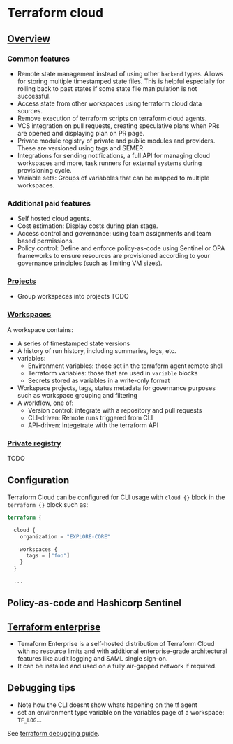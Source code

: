 # Terraform cloud

## [Overview](https://developer.hashicorp.com/terraform/cloud-docs/overview)

### Common features

- Remote state management instead of using other `backend` types. Allows for storing multiple timestamped state files.
  This is helpful especially for rolling back to past states if some state file manipulation is not successful.
- Access state from other workspaces using terraform cloud data sources.
- Remove execution of terraform scripts on terraform cloud agents.
- VCS integration on pull requests, creating speculative plans when PRs are opened and displaying plan on PR page.
- Private module registry of private and public modules and providers. These are versioned using tags and SEMER.
- Integrations for sending notifications, a full API for managing cloud workspaces and more, task runners for
  external systems during provisioning cycle.
- Variable sets: Groups of variabbles that can be mapped to multiple workspaces.

### Additional paid features

- Self hosted cloud agents.
- Cost estimation: Display costs during plan stage.
- Access control and governance: using team assignments and team based permissions.
- Policy control: Define and enforce policy-as-code using Sentinel or OPA frameworks to ensure resources are
  provisioned according to your governance principles (such as limiting VM sizes).

### [Projects](https://developer.hashicorp.com/terraform/tutorials/cloud/projects)

- Group workspaces into projects
TODO

### [Workspaces](https://developer.hashicorp.com/terraform/cloud-docs/workspaces)

A workspace contains:

- A series of timestamped state versions
- A history of run history, including summaries, logs, etc.
- variables:
  - Environment variables: those set in the terraform agent remote shell
  - Terraform variables: those that are used in `variable` blocks
  - Secrets stored as variables in a write-only format
- Workspace projects, tags, status metadata for governance purposes such as workspace grouping and filtering
- A workflow, one of:
  - Version control: integrate with a repository and pull requests
  - CLI-driven: Remote runs triggered from CLI
  - API-driven: Integetrate with the terraform API

### [Private registry](https://developer.hashicorp.com/terraform/registry/private)

TODO

## Configuration

Terraform Cloud can be configured for CLI usage with `cloud {}` block in the `terraform {}` block such as:

```terraform
terraform {

  cloud {
    organization = "EXPLORE-CORE"

    workspaces {
      tags = ["foo"]
    }
  }

  ...
```

## Policy-as-code and Hashicorp Sentinel

## [Terraform enterprise](https://developer.hashicorp.com/terraform/enterprise)

- Terraform Enterprise is a self-hosted distribution of Terraform Cloud with no resource limits and with additional
  enterprise-grade architectural features like audit logging and SAML single sign-on.
- It can be installed and used on a fully air-gapped network if required.

## Debugging tips

- Note how the CLI doesnt show whats hapening on the tf agent
- set an environment type variable on the variables page of a workspace: `TF_LOG`...

See [terraform debugging guide](https://developer.hashicorp.com/terraform/internals/debugging).
